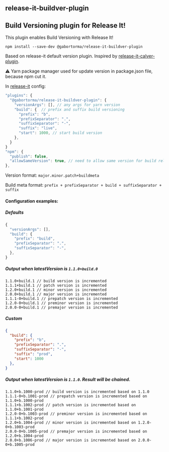 ## release-it-buildver-plugin

## Build Versioning plugin for Release It!

This plugin enables Build Versioning with Release It!

```
npm install --save-dev @gabortorma/release-it-buildver-plugin
```

Based on release-it default version plugin. Inspired by [release-it-calver-plugin](https://github.com/casmith/release-it-calver-plugin).

⚠️ Yarn package manager used for update version in package.json file, because npm cut it.

In [release-it](https://github.com/release-it/release-it) config:

```js
"plugins": {
  "@gabortorma/release-it-buildver-plugin": {
    "versionArgs": [], // any args for yarn version
    "build": {  // prefix and suffix build versioning
      "prefix": "b", 
      "prefixSeparator": ".",
      "suffixSeparator": "-",
      "suffix": "live",
      "start": 1000, // start build version
    },
  }
}
"npm": {
  "publish": false,
  "allowSameVersion": true, // need to allow same version for build release
},

```

Version format: `major.minor.patch+buildmeta`

Build meta format: `prefix + prefixSeparator + build + suffixSeparator + suffix` 

#### Configuration examples:

##### Defaults
```js
{
  "versionArgs": [],
  "build": {
    "prefix": "build",
    "prefixSeparator": ".",
    "suffixSeparator": "-",
  },
}
```
##### Output when latestVersion is `1.1.0+build.0` 
```
1.1.0+build.1 // build version is incremented 
1.1.1+build.1 // patch version is incremented 
1.2.0+build.1 // minor version is incremented 
2.0.0+build.1 // major version is incremented 
1.1.1-0+build.1 // prepatch version is incremented 
1.2.0-0+build.1 // preminor version is incremented 
2.0.0-0+build.1 // premajor version is incremented 
```

##### Custom
```json
{
  "build": {
    "prefix": "b",
    "prefixSeparator": ".",
    "suffixSeparator": "-",
    "suffix": "prod",
    "start": 1000
  },
}
```
##### Output when latestVersion is `1.1.0`. Result will be chained.
```
1.1.0+b.1000-prod // build version is incremented based on 1.1.0
1.1.1-0+b.1001-prod // prepatch version is incremented based on 1.1.0+b.1000-prod
1.1.1+b.1002-prod // patch version is incremented based on 1.1.0+b.1001-prod
1.2.0-0+b.1003-prod // preminor version is incremented based on 1.1.1+b.1002-prod
1.2.0+b.1004-prod // minor version is incremented based on 1.2.0-0+b.1003-prod
2.0.0-0+b.1005-prod // premajor version is incremented based on 1.2.0+b.1004-prod
2.0.0+b.1006-prod // major version is incremented based on 2.0.0-0+b.1005-prod
```